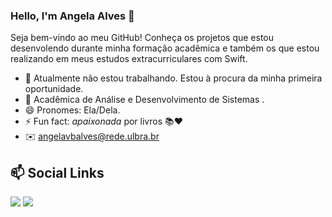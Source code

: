 ### Hello, I'm Angela Alves 👋

Seja bem-vindo ao meu GitHub! Conheça os projetos que estou desenvolendo durante minha formação acadêmica e também os que estou realizando em meus estudos extracurriculares com Swift.

- 🔭 Atualmente não estou trabalhando. Estou à procura da minha primeira oportunidade.
- 🌱 Acadêmica de Análise e Desenvolvimento de Sistemas .
- 😄 Pronomes: Ela/Dela.
- ⚡ Fun fact: *apaixonada* por livros 📚❤️
- ✉️  angelavbalves@rede.ulbra.br

## 📫 Social Links 
  <a href="https://www.instagram.com/angelavbalves/" target="_blank"><img src="https://img.shields.io/badge/-Instagram-%23E4405F?style=for-the-badge&logo=instagram&logoColor=white" target="_blank"></a>
  <a href="https://www.linkedin.com/in/angelavbalves/" target="_blank"><img src="https://img.shields.io/badge/-LinkedIn-%230077B5?style=for-the-badge&logo=linkedin&logoColor=white" target="_blank"></a> 
 

